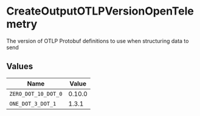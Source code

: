 # CreateOutputOTLPVersionOpenTelemetry

The version of OTLP Protobuf definitions to use when structuring data to send


## Values

| Name                | Value               |
| ------------------- | ------------------- |
| `ZERO_DOT_10_DOT_0` | 0.10.0              |
| `ONE_DOT_3_DOT_1`   | 1.3.1               |